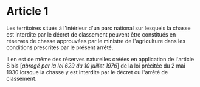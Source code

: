 # Article 1

Les territoires situés à l'intérieur d'un parc national sur lesquels la chasse est interdite par le décret de classement peuvent être constitués en réserves de chasse approuvées par le ministre de l'agriculture dans les conditions prescrites par le présent arrêté.

Il en est de même des réserves naturelles créées en application de l'article 8 bis [*abrogé par la loi 629 du 10 juillet 1976*] de la loi précitée du 2 mai 1930 lorsque la chasse y est interdite par le décret ou l'arrêté de classement.
